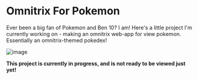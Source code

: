 # Omnitrix For Pokemon
Ever been a big fan of Pokemon and Ben 10? I am! Here's a little project I'm currently working on - making an omnitrix web-app for view pokemon. Essentially an omnitrix-themed pokedex!

![image](https://user-images.githubusercontent.com/22740095/147341145-b186b093-e71a-4a99-8c15-4fa0112604bb.png)


**This project is currently in progress, and is not ready to be viewed just yet!**
